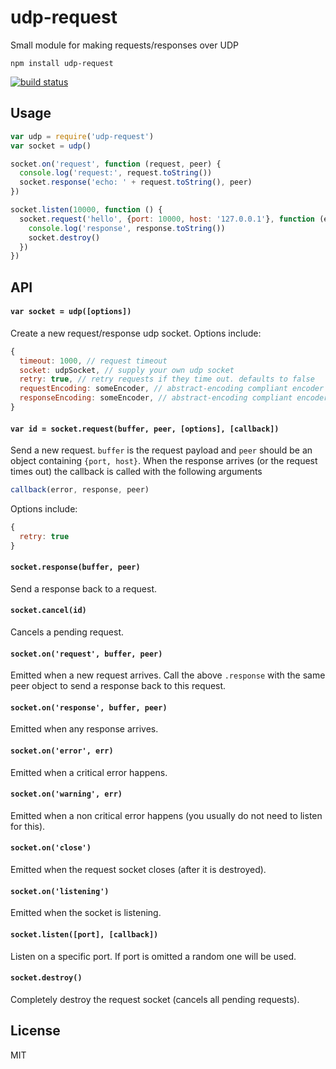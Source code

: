 # udp-request

Small module for making requests/responses over UDP

```
npm install udp-request
```

[![build status](http://img.shields.io/travis/mafintosh/udp-request.svg?style=flat)](http://travis-ci.org/mafintosh/udp-request)

## Usage

``` js
var udp = require('udp-request')
var socket = udp()

socket.on('request', function (request, peer) {
  console.log('request:', request.toString())
  socket.response('echo: ' + request.toString(), peer)
})

socket.listen(10000, function () {
  socket.request('hello', {port: 10000, host: '127.0.0.1'}, function (err, response) {
    console.log('response', response.toString())
    socket.destroy()
  })
})
```

## API

#### `var socket = udp([options])`

Create a new request/response udp socket. Options include:

``` js
{
  timeout: 1000, // request timeout
  socket: udpSocket, // supply your own udp socket
  retry: true, // retry requests if they time out. defaults to false
  requestEncoding: someEncoder, // abstract-encoding compliant encoder
  responseEncoding: someEncoder, // abstract-encoding compliant encoder
}
```

#### `var id = socket.request(buffer, peer, [options], [callback])`

Send a new request. `buffer` is the request payload and `peer` should be an object containing `{port, host}`.
When the response arrives (or the request times out) the callback is called with the following arguments

``` js
callback(error, response, peer)
```

Options include:

``` js
{
  retry: true
}
```

#### `socket.response(buffer, peer)`

Send a response back to a request.

#### `socket.cancel(id)`

Cancels a pending request.

#### `socket.on('request', buffer, peer)`

Emitted when a new request arrives. Call the above `.response` with the same peer object to send a response back to this request.

#### `socket.on('response', buffer, peer)`

Emitted when any response arrives.

#### `socket.on('error', err)`

Emitted when a critical error happens.

#### `socket.on('warning', err)`

Emitted when a non critical error happens (you usually do not need to listen for this).

#### `socket.on('close')`

Emitted when the request socket closes (after it is destroyed).

#### `socket.on('listening')`

Emitted when the socket is listening.

#### `socket.listen([port], [callback])`

Listen on a specific port. If port is omitted a random one will be used.

#### `socket.destroy()`

Completely destroy the request socket (cancels all pending requests).

## License

MIT
